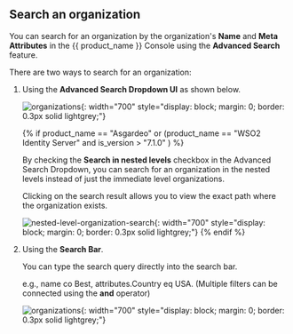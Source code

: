 ## Search an organization

You can search for an organization by the organization's **Name** and **Meta Attributes** in the {{ product_name }} Console using the **Advanced Search** feature.

There are two ways to search for an organization:

1. Using the **Advanced Search Dropdown UI** as shown below.

    ![organizations]({{base_path}}/assets/img/guides/organization/manage-organizations/organization-advance-search-dropdown.png){: width="700" style="display: block; margin: 0; border: 0.3px solid lightgrey;"}

   {% if product_name == "Asgardeo" or (product_name == "WSO2 Identity Server" and is_version > "7.1.0" ) %}
   
      By checking the **Search in nested levels** checkbox in the Advanced Search Dropdown, you can search for an organization in the nested levels instead of just the immediate level organizations.
   
      Clicking on the search result allows you to view the exact path where the organization exists.
   
      ![nested-level-organization-search]({{base_path}}/assets/img/guides/organization/manage-organizations/organization-nested-level-search.png){: width="700" style="display: block; margin: 0; border: 0.3px solid lightgrey;"}
   {% endif %}

2. Using the **Search Bar**.

    You can type the search query directly into the search bar.

    e.g., name co Best, attributes.Country eq USA. (Multiple filters can be connected using the **and** operator)

    ![organizations]({{base_path}}/assets/img/guides/organization/manage-organizations/organization-advance-search.png){: width="700" style="display: block; margin: 0; border: 0.3px solid lightgrey;"}